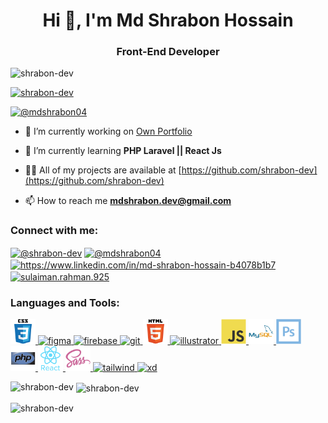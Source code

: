 <h1 align="center">Hi 👋, I'm Md Shrabon Hossain</h1>
<h3 align="center">Front-End Developer</h3>

<p align="left"> <img src="https://komarev.com/ghpvc/?username=shrabon-dev&label=Profile%20views&color=0e75b6&style=flat" alt="shrabon-dev" /> </p>

<p align="left"> <a href="https://github.com/ryo-ma/github-profile-trophy"><img src="https://github-profile-trophy.vercel.app/?username=shrabon-dev" alt="shrabon-dev" /></a> </p>

<p align="left"> <a href="https://twitter.com/@mdshrabon04" target="blank"><img src="https://img.shields.io/twitter/follow/@mdshrabon04?logo=twitter&style=for-the-badge" alt="@mdshrabon04" /></a> </p>

- 🔭 I’m currently working on [Own Portfolio](https://github.com/shrabon-dev/sdev)

- 🌱 I’m currently learning **PHP Laravel || React Js**

- 👨‍💻 All of my projects are available at [https://github.com/shrabon-dev](https://github.com/shrabon-dev)

- 📫 How to reach me **mdshrabon.dev@gmail.com**

<h3 align="left">Connect with me:</h3>
<p align="left">
<a href="https://codepen.io/@shrabon-dev" target="blank"><img align="center" src="https://raw.githubusercontent.com/rahuldkjain/github-profile-readme-generator/master/src/images/icons/Social/codepen.svg" alt="@shrabon-dev" height="30" width="40" /></a>
<a href="https://twitter.com/@mdshrabon04" target="blank"><img align="center" src="https://raw.githubusercontent.com/rahuldkjain/github-profile-readme-generator/master/src/images/icons/Social/twitter.svg" alt="@mdshrabon04" height="30" width="40" /></a>
<a href="https://linkedin.com/in/https://www.linkedin.com/in/md-shrabon-hossain-b4078b1b7" target="blank"><img align="center" src="https://raw.githubusercontent.com/rahuldkjain/github-profile-readme-generator/master/src/images/icons/Social/linked-in-alt.svg" alt="https://www.linkedin.com/in/md-shrabon-hossain-b4078b1b7" height="30" width="40" /></a>
<a href="https://fb.com/sulaiman.rahman.925" target="blank"><img align="center" src="https://raw.githubusercontent.com/rahuldkjain/github-profile-readme-generator/master/src/images/icons/Social/facebook.svg" alt="sulaiman.rahman.925" height="30" width="40" /></a>
</p>

<h3 align="left">Languages and Tools:</h3>
<p align="left"> <a href="https://www.w3schools.com/css/" target="_blank" rel="noreferrer"> <img src="https://raw.githubusercontent.com/devicons/devicon/master/icons/css3/css3-original-wordmark.svg" alt="css3" width="40" height="40"/> </a> <a href="https://www.figma.com/" target="_blank" rel="noreferrer"> <img src="https://www.vectorlogo.zone/logos/figma/figma-icon.svg" alt="figma" width="40" height="40"/> </a> <a href="https://firebase.google.com/" target="_blank" rel="noreferrer"> <img src="https://www.vectorlogo.zone/logos/firebase/firebase-icon.svg" alt="firebase" width="40" height="40"/> </a> <a href="https://git-scm.com/" target="_blank" rel="noreferrer"> <img src="https://www.vectorlogo.zone/logos/git-scm/git-scm-icon.svg" alt="git" width="40" height="40"/> </a> <a href="https://www.w3.org/html/" target="_blank" rel="noreferrer"> <img src="https://raw.githubusercontent.com/devicons/devicon/master/icons/html5/html5-original-wordmark.svg" alt="html5" width="40" height="40"/> </a> <a href="https://www.adobe.com/in/products/illustrator.html" target="_blank" rel="noreferrer"> <img src="https://www.vectorlogo.zone/logos/adobe_illustrator/adobe_illustrator-icon.svg" alt="illustrator" width="40" height="40"/> </a> <a href="https://developer.mozilla.org/en-US/docs/Web/JavaScript" target="_blank" rel="noreferrer"> <img src="https://raw.githubusercontent.com/devicons/devicon/master/icons/javascript/javascript-original.svg" alt="javascript" width="40" height="40"/> </a> <a href="https://www.mysql.com/" target="_blank" rel="noreferrer"> <img src="https://raw.githubusercontent.com/devicons/devicon/master/icons/mysql/mysql-original-wordmark.svg" alt="mysql" width="40" height="40"/> </a> <a href="https://www.photoshop.com/en" target="_blank" rel="noreferrer"> <img src="https://raw.githubusercontent.com/devicons/devicon/master/icons/photoshop/photoshop-line.svg" alt="photoshop" width="40" height="40"/> </a> <a href="https://www.php.net" target="_blank" rel="noreferrer"> <img src="https://raw.githubusercontent.com/devicons/devicon/master/icons/php/php-original.svg" alt="php" width="40" height="40"/> </a> <a href="https://reactjs.org/" target="_blank" rel="noreferrer"> <img src="https://raw.githubusercontent.com/devicons/devicon/master/icons/react/react-original-wordmark.svg" alt="react" width="40" height="40"/> </a> <a href="https://sass-lang.com" target="_blank" rel="noreferrer"> <img src="https://raw.githubusercontent.com/devicons/devicon/master/icons/sass/sass-original.svg" alt="sass" width="40" height="40"/> </a> <a href="https://tailwindcss.com/" target="_blank" rel="noreferrer"> <img src="https://www.vectorlogo.zone/logos/tailwindcss/tailwindcss-icon.svg" alt="tailwind" width="40" height="40"/> </a> <a href="https://www.adobe.com/products/xd.html" target="_blank" rel="noreferrer"> <img src="https://cdn.worldvectorlogo.com/logos/adobe-xd.svg" alt="xd" width="40" height="40"/> </a> </p>

<p><img align="left" src="https://github-readme-stats.vercel.app/api/top-langs?username=shrabon-dev&show_icons=true&locale=en&layout=compact" alt="shrabon-dev" /></p>

<p>&nbsp;<img align="center" src="https://github-readme-stats.vercel.app/api?username=shrabon-dev&show_icons=true&locale=en" alt="shrabon-dev" /></p>

<p><img align="center" src="https://github-readme-streak-stats.herokuapp.com/?user=shrabon-dev&" alt="shrabon-dev" /></p>
